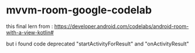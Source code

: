 # mvvm-room-google-codelab

this final lern from : https://developer.android.com/codelabs/android-room-with-a-view-kotlin#

but i found code deprecated "startActivityForResult" and "onActivityResult"
